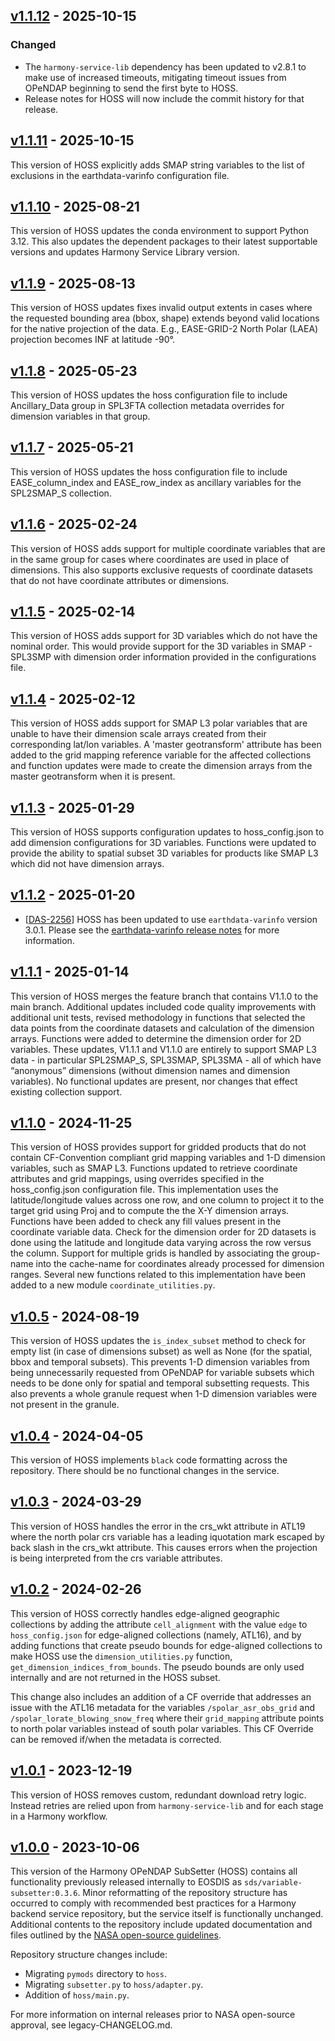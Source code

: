 ## [v1.1.12] - 2025-10-15

### Changed

- The `harmony-service-lib` dependency has been updated to v2.8.1 to make use of
  increased timeouts, mitigating timeout issues from OPeNDAP beginning to send
  the first byte to HOSS.
- Release notes for HOSS will now include the commit history for that release.

## [v1.1.11] - 2025-10-15

This version of HOSS explicitly adds SMAP string variables to the list of
exclusions in the earthdata-varinfo configuration file.

## [v1.1.10] - 2025-08-21

This version of HOSS updates the conda environment to support Python 3.12. This also updates the
dependent packages to their latest supportable versions and updates Harmony Service Library version.

## [v1.1.9] - 2025-08-13

This version of HOSS updates fixes invalid output extents in cases where the
requested bounding area (bbox, shape) extends beyond valid locations for the native
projection of the data. E.g., EASE-GRID-2 North Polar (LAEA) projection becomes INF
at latitude -90°.

## [v1.1.8] - 2025-05-23

This version of HOSS updates the hoss configuration file to include
Ancillary_Data group in SPL3FTA collection metadata overrides for dimension
variables in that group.

## [v1.1.7] - 2025-05-21

This version of HOSS updates the hoss configuration file to include
EASE_column_index and EASE_row_index as ancillary variables for the SPL2SMAP_S
collection.

## [v1.1.6] - 2025-02-24

This version of HOSS adds support for multiple coordinate variables that
are in the same group for cases where coordinates are used in place of
dimensions. This also supports exclusive requests of coordinate
datasets that do not have coordinate attributes or dimensions.

## [v1.1.5] - 2025-02-14

This version of HOSS adds support for 3D variables which
do not have the nominal order. This would provide support
for the 3D variables in SMAP - SPL3SMP with dimension order
information provided in the configurations file.

## [v1.1.4] - 2025-02-12

This version of HOSS adds support for SMAP L3 polar variables that are unable to have their
dimension scale arrays created from their corresponding lat/lon variables. A 'master geotransform'
attribute has been added to the grid mapping reference variable for the affected collections
and function updates were made to create the dimension arrays from the master geotransform
when it is present.

## [v1.1.3] - 2025-01-29

This version of HOSS supports configuration updates to hoss_config.json to
add dimension configurations for 3D variables. Functions were updated to provide the
ability to spatial subset 3D variables for products like SMAP L3 which did
not have dimension arrays.

## [v1.1.2] - 2025-01-20

- [[DAS-2256](https://bugs.earthdata.nasa.gov/browse/DAS-2256)]
  HOSS has been updated to use `earthdata-varinfo` version 3.0.1.
  Please see the
  [earthdata-varinfo release notes](https://github.com/nasa/earthdata-varinfo/releases/tag/3.0.1)
  for more information.

## [v1.1.1] - 2025-01-14

This version of HOSS merges the feature branch that contains V1.1.0 to the main branch.
Additional updates included code quality improvements with additional unit tests, revised methodology
in functions that selected the data points from the coordinate datasets and calculation of the dimension
arrays. Functions were added to determine the dimension order for 2D variables. These updates,
V1.1.1 and V1.1.0 are entirely to support SMAP L3 data - in particular SPL2SMAP_S, SPL3SMAP, SPL3SMA -
all of which have “anonymous” dimensions (without dimension names and dimension variables).  No functional
updates are present, nor changes that effect existing collection support.

## [v1.1.0] - 2024-11-25

This version of HOSS provides support for gridded products that do not contain
CF-Convention compliant grid mapping variables and 1-D dimension variables, such
as SMAP L3. Functions updated to retrieve coordinate attributes and grid mappings,
using overrides specified in the hoss_config.json configuration file.
This implementation uses the latitude/longitude values across one row, and one
column to project it to the target grid using Proj and to compute the the X-Y
dimension arrays. Functions have been added to check any fill values present in
the coordinate variable data. Check for the dimension order for 2D datasets is
done using the latitude and longitude data varying across the row versus the
column. Support for multiple grids is handled by associating the group-name into
the cache-name for coordinates already processed for dimension ranges.
Several new functions related to this implementation have been added to
a new module `coordinate_utilities.py`.

## [v1.0.5] - 2024-08-19

This version of HOSS updates the `is_index_subset` method to check for empty list (in case of dimensions subset)
as well as None (for the spatial, bbox and temporal subsets). This prevents 1-D dimension variables from being
unnecessarily requested from OPeNDAP for variable subsets which needs to be done only for spatial and temporal
subsetting requests. This also prevents a whole granule request when 1-D dimension variables were not present
in the granule.

## [v1.0.4] - 2024-04-05

This version of HOSS implements `black` code formatting across the repository.
There should be no functional changes in the service.

## [v1.0.3] - 2024-03-29

This version of HOSS handles the error in the crs_wkt attribute in ATL19 where the
north polar crs variable has a leading iquotation mark escaped by back slash in the
crs_wkt attribute. This causes errors when the projection is being interpreted from
the crs variable attributes.

## [v1.0.2] - 2024-02-26

This version of HOSS correctly handles edge-aligned geographic collections by
adding the attribute `cell_alignment` with the value `edge` to `hoss_config.json`
for edge-aligned collections (namely, ATL16), and by adding functions that
create pseudo bounds for edge-aligned collections to make HOSS use the
`dimension_utilities.py` function, `get_dimension_indices_from_bounds`. The
pseudo bounds are only used internally and are not returned in the HOSS subset.

This change also includes an addition of a CF override that addresses an
issue with the ATL16 metadata for the variables `/spolar_asr_obs_grid` and
`/spolar_lorate_blowing_snow_freq` where their `grid_mapping` attribute points
to north polar variables instead of south polar variables. This CF Override
can be removed if/when the metadata is corrected.

## [v1.0.1] - 2023-12-19

This version of HOSS removes custom, redundant download retry logic. Instead
retries are relied upon from `harmony-service-lib` and for each stage in a
Harmony workflow.

## [v1.0.0] - 2023-10-06

This version of the Harmony OPeNDAP SubSetter (HOSS) contains all functionality
previously released internally to EOSDIS as `sds/variable-subsetter:0.3.6`.
Minor reformatting of the repository structure has occurred to comply with
recommended best practices for a Harmony backend service repository, but the
service itself is functionally unchanged. Additional contents to the repository
include updated documentation and files outlined by the
[NASA open-source guidelines](https://code.nasa.gov/#/guide).

Repository structure changes include:

* Migrating `pymods` directory to `hoss`.
* Migrating `subsetter.py` to `hoss/adapter.py`.
* Addition of `hoss/main.py`.

For more information on internal releases prior to NASA open-source approval,
see legacy-CHANGELOG.md.

[v1.1.12]: https://github.com/nasa/harmony-opendap-subsetter/releases/tag/1.1.12
[v1.1.11]: https://github.com/nasa/harmony-opendap-subsetter/releases/tag/1.1.11
[v1.1.10]: https://github.com/nasa/harmony-opendap-subsetter/releases/tag/1.1.10
[v1.1.9]: https://github.com/nasa/harmony-opendap-subsetter/releases/tag/1.1.9
[v1.1.8]: https://github.com/nasa/harmony-opendap-subsetter/releases/tag/1.1.8
[v1.1.7]: https://github.com/nasa/harmony-opendap-subsetter/releases/tag/1.1.7
[v1.1.6]: https://github.com/nasa/harmony-opendap-subsetter/releases/tag/1.1.6
[v1.1.5]: https://github.com/nasa/harmony-opendap-subsetter/releases/tag/1.1.5
[v1.1.4]: https://github.com/nasa/harmony-opendap-subsetter/releases/tag/1.1.4
[v1.1.3]: https://github.com/nasa/harmony-opendap-subsetter/releases/tag/1.1.3
[v1.1.2]: https://github.com/nasa/harmony-opendap-subsetter/releases/tag/1.1.2
[v1.1.1]: https://github.com/nasa/harmony-opendap-subsetter/releases/tag/1.1.1
[v1.1.0]: https://github.com/nasa/harmony-opendap-subsetter/releases/tag/1.1.0
[v1.0.5]: https://github.com/nasa/harmony-opendap-subsetter/releases/tag/1.0.5
[v1.0.4]: https://github.com/nasa/harmony-opendap-subsetter/releases/tag/1.0.4
[v1.0.3]: https://github.com/nasa/harmony-opendap-subsetter/releases/tag/1.0.3
[v1.0.2]: https://github.com/nasa/harmony-opendap-subsetter/releases/tag/1.0.2
[v1.0.1]: https://github.com/nasa/harmony-opendap-subsetter/releases/tag/1.0.1
[v1.0.0]: https://github.com/nasa/harmony-opendap-subsetter/releases/tag/1.0.0
